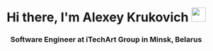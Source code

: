 
<h1 align="center">Hi there, I'm Alexey Krukovich
<img src="https://github.com/blackcater/blackcater/raw/main/images/Hi.gif" height="32"/></h1>
<h3 align="center">
  Software Engineer at iTechArt Group in Minsk, Belarus
</h3>
<!-- <h3 align="center">
  <a href='http://linkedin.com/in/алексей-крукович-914698182'>LinkedIn</a>
  •
  <a href='https://krukovich.github.io/'>Website</a>
</h3> -->

